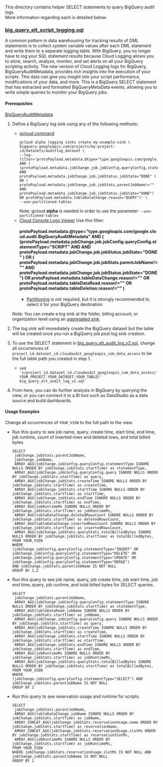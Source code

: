 This directory contains helper SELECT statements to query BigQuery audit logs \
More information regarding each is detailed below:


### [big_query_elt_script_logging.sql](/views/audit/big_query_elt_script_logging.sql)

A common pattern in data warehousing for tracking results of DML statements is to collect system variable values after each DML statement and write them to a separate logging table. With BigQuery, you no longer have to log your SQL statement results because Cloud Logging allows you to store, search, analyze, monitor, and set alerts on all your BigQuery scripting activity. The new version of Cloud Logging logs for BigQuery, BigQueryAuditMetadata, provides rich insights into the execution of your scripts. This data can give you insight into your script performance, modifications of your data, and more. This is a BigQuery SELECT statement that has extracted and formatted BigQueryMetaData events, allowing you to write simple queries to monitor your BigQuery jobs.

#### Prerequisites

[BigQueryAuditMetadata](https://cloud.google.com/bigquery/docs/reference/auditlogs/rest/Shared.Types/BigQueryAuditMetadata)

1.  Define a BigQuery log sink using any of the following methods:
    *   [gcloud command](https://cloud.google.com/bigquery/docs/reference/auditlogs#defining_a_bigquery_log_sink_using_gcloud)
        ```
        gcloud alpha logging sinks create my-example-sink \ 
        bigquery.googleapis.com/projects/my-project-id/datasets/auditlog_dataset \
        --log-filter='protoPayload.metadata.@type="type.googleapis.com/google.cloud.audit.BigQueryAuditMetadata" AND ( (protoPayload.metadata.jobChange.job.jobConfig.queryConfig.statementType="SCRIPT" AND protoPayload.metadata.jobChange.job.jobStatus.jobState="DONE" ) OR ( protoPayload.metadata.jobChange.job.jobStats.parentJobName!="" AND protoPayload.metadata.jobChange.job.jobStatus.jobState="DONE") OR protoPayload.metadata.tableDataChange.reason="QUERY")' \ 
        --use-partitioned-tables
        ``` 
        Note: gcloud **alpha** is needed in order to use the parameter `--use-partitioned-tables` 
    *   [Cloud Console Logs Viewer](https://cloud.google.com/logging/docs/export/configure_export_v2#dest-create)
        Use this filter:
        #### protoPayload.metadata.@type="type.googleapis.com/google.cloud.audit.BigQueryAuditMetadata" AND ( (protoPayload.metadata.jobChange.job.jobConfig.queryConfig.statementType="SCRIPT" AND AND protoPayload.metadata.jobChange.job.jobStatus.jobState="DONE" ) OR ( protoPayload.metadata.jobChange.job.jobStats.parentJobName!="" AND protoPayload.metadata.jobChange.job.jobStatus.jobState="DONE") OR protoPayload.metadata.tableDataChange.reason!="" OR protoPayload.metadata.tableDataRead.reason!=""  OR protoPayload.metadata.tableDeletion.reason!="" )
        *   [Partitioning](https://cloud.google.com/logging/docs/export/bigquery#partition-tables)
            is not required, but it is strongly recommended to select it for your BigQuery destination
            
    Note: You can create a log sink at the folder, billing account, or organization level using an 
    [aggregated sink](https://cloud.google.com/logging/docs/export/aggregated_sinks#creating_an_aggregated_sink).
1.  The log sink will immediately create the BigQuery dataset but the table will
    be created once you run a BigQuery job post log sink creation.
1.  To use the SELECT statement in
    [big_query_elt_audit_log_v2.sql](/views/audit/big_query_elt_audit_log_v2.sql), change
    all occurrences of
    `project_id.dataset_id.cloudaudit_googleapis_com_data_access` to be the full
    table path you created in step 1.
    *   `sed
        's/project_id.dataset_id.cloudaudit_googleapis_com_data_access/YOUR_PROJECT.YOUR_DATASET.YOUR_TABLE/'
        big_query_elt_audit_log_v2.sql`
1.  From here, you can do further analysis in BigQuery by querying the view, or
    you can connect it to a BI tool such as DataStudio as a data source and
    build dashboards.
    
#### Usage Examples
Change all occurrences of `YOUR_VIEW` to the full path to the view. 

* Run this query to see job name, query, create time, start time, end time, job runtime, count of inserted rows and deleted rows, and total billed bytes
  
  
  ```  
  SELECT
   jobChange.jobStats.parentJobName,
   jobChange.jobName,
   ARRAY_AGG(jobChange.jobConfig.queryConfig.statementType IGNORE NULLS ORDER BY jobChange.jobStats.startTime) as statementType,
   ARRAY_AGG(jobChange.jobConfig.queryConfig.query IGNORE NULLS ORDER BY jobChange.jobStats.startTime) as query,
   ARRAY_AGG(jobChange.jobStats.createTime IGNORE NULLS ORDER BY jobChange.jobStats.startTime) as createTime,
   ARRAY_AGG(jobChange.jobStats.startTime IGNORE NULLS ORDER BY jobChange.jobStats.startTime) as startTime,
   ARRAY_AGG(jobChange.jobStats.endTime IGNORE NULLS ORDER BY jobChange.jobStats.startTime) as endTime,
   ARRAY_AGG(jobRuntimeMs IGNORE NULLS ORDER BY jobChange.jobStats.startTime) as jobRuntimeMs,
   ARRAY_AGG(tableDataChange.deletedRowsCount IGNORE NULLS ORDER BY jobChange.jobStats.startTime) as deletedRowsCount,
   ARRAY_AGG(tableDataChange.insertedRowsCount IGNORE NULLS ORDER BY jobChange.jobStats.startTime) as insertedRowsCount,
   ARRAY_AGG(jobChange.jobStats.queryStats.totalBilledBytes IGNORE NULLS ORDER BY jobChange.jobStats.startTime) as totalBilledBytes,
  FROM YOUR_VIEW
  WHERE
  (jobChange.jobConfig.queryConfig.statementType="INSERT" OR
  jobChange.jobConfig.queryConfig.statementType="DELETE" OR
  jobChange.jobConfig.queryConfig.statementType="UPDATE" OR
  jobChange.jobConfig.queryConfig.statementType="MERGE")
  AND jobChange.jobStats.parentJobName IS NOT NULL
  GROUP BY 1,2

  ``` 
* Run this query to see job name, query, job create time, job start time, job end time, query, job runtime, and total billed bytes for SELECT queries. 
  
  ```
  SELECT
   jobChange.jobStats.parentJobName,
   ARRAY_AGG(jobChange.jobConfig.queryConfig.statementType IGNORE NULLS ORDER BY jobChange.jobStats.startTime) as statementType,
   ARRAY_AGG(tableDataRead.jobName IGNORE NULLS ORDER BY jobChange.jobStats.startTime) as jobName,
   ARRAY_AGG(jobChange.jobConfig.queryConfig.query IGNORE NULLS ORDER BY jobChange.jobStats.startTime) as query,
   ARRAY_AGG(jobChange.jobStats.createTime IGNORE NULLS ORDER BY jobChange.jobStats.startTime) as createTime,
   ARRAY_AGG(jobChange.jobStats.startTime IGNORE NULLS ORDER BY jobChange.jobStats.startTime) as startTime,
   ARRAY_AGG(jobChange.jobStats.endTime IGNORE NULLS ORDER BY jobChange.jobStats.startTime) as endTime,
   ARRAY_AGG(jobRuntimeMs IGNORE NULLS ORDER BY jobChange.jobStats.startTime) as jobRuntimeMs,
   ARRAY_AGG(jobChange.jobStats.queryStats.totalBilledBytes IGNORE NULLS ORDER BY jobChange.jobStats.startTime) as totalBilledBytes,
  FROM YOUR_VIEW
  WHERE
  (jobChange.jobConfig.queryConfig.statementType="SELECT") AND
  jobChange.jobStats.parentJobName IS NOT NULL
  GROUP BY 1

  ```
* Run this query to see reservation usage and runtime for scripts.
  
  ```
  SELECT 
   jobChange.jobStats.parentJobName,
   ARRAY_AGG(tableDataChange.jobName IGNORE NULLS ORDER BY jobChange.jobStats.startTime) as jobName,
   ARRAY_CONCAT_AGG(jobChange.jobStats.reservationUsage.name ORDER BY jobChange.jobStats.startTime) as reservationName,
   ARRAY_CONCAT_AGG(jobChange.jobStats.reservationUsage.slotMs ORDER BY jobChange.jobStats.startTime) as reservationSlotMs,
   ARRAY_AGG(jobRuntimeMs IGNORE NULLS ORDER BY jobChange.jobStats.startTime) as jobRuntimeMs,
  FROM YOUR_VIEW
  WHERE jobChange.jobStats.reservationUsage.slotMs IS NOT NULL AND
  jobChange.jobStats.parentJobName IS NOT NULL
  GROUP BY 1
  
  ```
  
